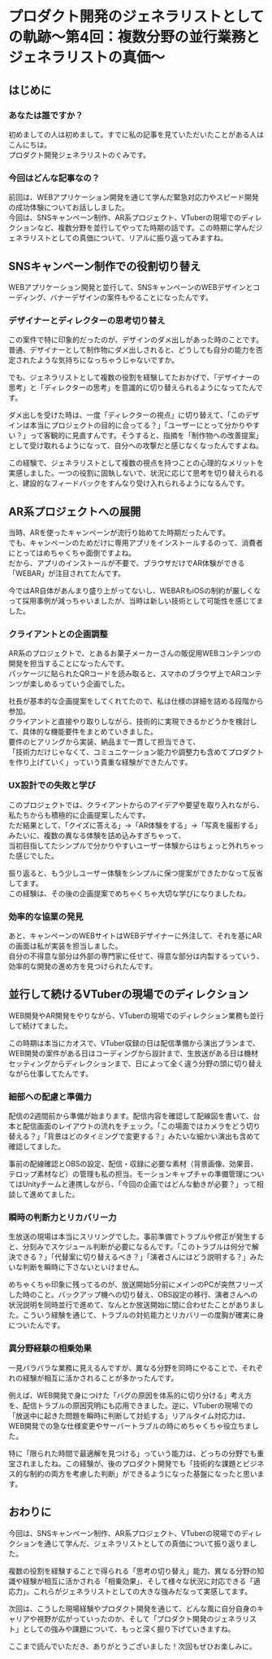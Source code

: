 # プロダクト開発のジェネラリストとしての軌跡〜第4回：複数分野の並行業務とジェネラリストの真価〜

## はじめに

### あなたは誰ですか？

初めましての人は初めまして。すでに私の記事を見ていただいたことがある人はこんにちは。  
プロダクト開発ジェネラリストのぐみです。

### 今回はどんな記事なの？

前回は、WEBアプリケーション開発を通じて学んだ緊急対応力やスピード開発の成功体験についてお話ししました。  
今回は、SNSキャンペーン制作、AR系プロジェクト、VTuberの現場でのディレクションなど、複数分野を並行してやってた時期の話です。この時期に学んだジェネラリストとしての真価について、リアルに振り返ってみますね。

## SNSキャンペーン制作での役割切り替え

WEBアプリケーション開発と並行して、SNSキャンペーンのWEBデザインとコーディング、バナーデザインの案件もやることになったんです。

### デザイナーとディレクターの思考切り替え

この案件で特に印象的だったのが、デザインのダメ出しがあった時のことです。普通、デザイナーとして制作物にダメ出しされると、どうしても自分の能力を否定されたような気持ちになっちゃうじゃないですか。

でも、ジェネラリストとして複数の役割を経験してたおかげで、「デザイナーの思考」と「ディレクターの思考」を意識的に切り替えられるようになってたんです。

ダメ出しを受けた時は、一度「ディレクターの視点」に切り替えて、「このデザインは本当にプロジェクトの目的に合ってる？」「ユーザーにとって分かりやすい？」って客観的に見直すんです。そうすると、指摘を「制作物への改善提案」として受け取れるようになって、自分への攻撃だと感じなくなったんですよね。

この経験で、ジェネラリストとして複数の視点を持つことの心理的なメリットを実感しました。一つの役割に固執しないで、状況に応じて思考を切り替えられると、建設的なフィードバックをすんなり受け入れられるようになるんです。

## AR系プロジェクトへの展開

当時、ARを使ったキャンペーンが流行り始めてた時期だったんです。  
でも、キャンペーンのためだけに専用アプリをインストールするのって、消費者にとってはめちゃくちゃ面倒ですよね。  
だから、アプリのインストールが不要で、ブラウザだけでAR体験ができる「WEBAR」が注目されてたんです。

今ではAR自体があんまり盛り上がってないし、WEBARもiOSの制約が厳しくなって採用事例が減っちゃいましたが、当時は新しい技術として可能性を感じてました。

### クライアントとの企画調整

AR系のプロジェクトで、とあるお菓子メーカーさんの販促用WEBコンテンツの開発を担当することになったんです。  
パッケージに貼られたQRコードを読み取ると、スマホのブラウザ上でARコンテンツが楽しめるっていう企画でした。

社長が基本的な企画提案をしてくれてたので、私は仕様の詳細を詰める段階から参加。  
クライアントと直接やり取りしながら、技術的に実現できるかどうかを検討して、具体的な機能要件をまとめていきました。  
要件のヒアリングから実装、納品まで一貫して担当できて、  
「技術力だけじゃなくて、コミュニケーション能力や調整力も含めてプロダクトを作り上げていく」っていう貴重な経験ができたんです。

### UX設計での失敗と学び

このプロジェクトでは、クライアントからのアイデアや要望を取り入れながら、私たちからも積極的に企画提案したんです。  
ただ結果として、「クイズに答える」→「AR体験をする」→「写真を撮影する」みたいに、複数の異なる体験を詰め込みすぎちゃって、  
当初目指してたシンプルで分かりやすいユーザー体験からはちょっと外れちゃった感じでした。

振り返ると、もう少しユーザー体験をシンプルに保つ提案ができたかなって反省してます。  
この経験は、その後の企画提案でめちゃくちゃ大切な学びになりましたね。

### 効率的な協業の発見

あと、キャンペーンのWEBサイトはWEBデザイナーに外注して、それを基にARの画面は私が実装を担当しました。  
自分の不得意な部分は外部の専門家に任せて、得意な部分は内製するっていう、効率的な開発の進め方を見つけられたんです。

## 並行して続けるVTuberの現場でのディレクション

WEB開発やAR開発をやりながら、VTuberの現場でのディレクション業務も並行して続けてました。

この時期は本当にカオスで、VTuber収録の日は配信準備から演出プランまで、WEB開発の案件がある日はコーディングから設計まで、生放送がある日は機材セッティングからディレクションまで、日によって全く違う分野の頭に切り替えながら仕事してたんです。

### 細部への配慮と準備力

配信の2週間前から準備が始まります。配信内容を確認して配線図を書いて、台本と配信画面のレイアウトの流れをチェック。「この場面ではカメラをどう切り替える？」「背景はどのタイミングで変更する？」みたいな細かい演出も含めて確認してました。

事前の配線確認とOBSの設定、配信・収録に必要な素材（背景画像、効果音、テロップ素材など）の管理も私の担当。モーションキャプチャの準備管理についてはUnityチームと連携しながら、「今回の企画ではどんな動きが必要？」って相談して進めてました。

### 瞬時の判断力とリカバリー力

生放送の現場は本当にスリリングでした。事前準備でトラブルや修正が発生すると、分刻みでスケジュール判断が必要になるんです。「このトラブルは何分で解決できる？」「代替案に切り替えるべき？」「演者さんにはどう説明する？」みたいな判断を瞬時に下さないといけません。

めちゃくちゃ印象に残ってるのが、放送開始5分前にメインのPCが突然フリーズした時のこと。バックアップ機への切り替え、OBS設定の移行、演者さんへの状況説明を同時並行で進めて、なんとか放送開始に間に合わせたことがありました。こういう経験を通じて、トラブルの対処能力とリカバリーの度胸が確実に身についたんです。

### 異分野経験の相乗効果

一見バラバラな業務に見えるんですが、異なる分野を同時にやることで、それぞれの経験が相互に活かされることが多かったんです。

例えば、WEB開発で身につけた「バグの原因を体系的に切り分ける」考え方を、配信トラブルの原因究明にも応用できました。逆に、VTuberの現場での「放送中に起きた問題を瞬時に判断して対処する」リアルタイム対応力は、WEB開発での急な仕様変更やサーバートラブルの時にめちゃくちゃ役立ちました。

特に「限られた時間で最適解を見つける」っていう能力は、どっちの分野でも重宝されましたね。この経験が、後のプロダクト開発でも「技術的な課題とビジネス的な制約の両方を考慮した判断」ができるようになった基盤になったと思います。

## おわりに

今回は、SNSキャンペーン制作、AR系プロジェクト、VTuberの現場でのディレクションを通じて学んだ、ジェネラリストとしての真価について振り返りました。

複数の役割を経験することで得られる「思考の切り替え」能力、異なる分野の知識や経験が相互に活かされる「相乗効果」、そして様々な状況に対応できる「適応力」。これらがジェネラリストとしての大きな強みだなって実感してます。

次回は、こうした現場経験やプロダクト開発を通じて、どんな風に自分自身のキャリアや視野が広がっていったのか、そして「プロダクト開発のジェネラリスト」としての強みや課題について、もっと深く掘り下げていきますね。

ここまで読んでいただき、ありがとうございました！次回もぜひお楽しみに。
